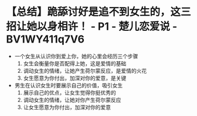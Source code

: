 # 【总结】跪舔讨好是追不到女生的，这三招让她以身相许！ - P1 - 楚儿恋爱说 - BV1WY411q7V6

-   一个女生从认识你到爱上你，她的心里会经历三个步骤
    1.  女生会衡量你是否配得上她，这是爱情的基础
    2.  调动女生的情绪，让她产生荷尔蒙反应，是爱情的火花
    3.  女生愿意为你付出，加深对你的爱意，是关键
-   男生在认识女生时要展示自己的价值，吸引女生
    1.  展示自己的优点，让女生觉得你挺优秀的
    2.  调动女生的情绪，让她对你产生荷尔蒙反应
    3.  让女生愿意为你付出，加深对你的爱意